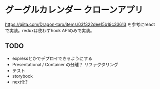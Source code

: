 # グーグルカレンダー クローンアプリ
https://qiita.com/Dragon-taro/items/03f322dee15b19c33613
を参考にreactで実装。reduxは使わずhook APIのみで実装。

## TODO
- expressとかでデプロイできるようにする
- Presentational / Container の分離？ リファクタリング
- テスト
- storybook
- next化?
